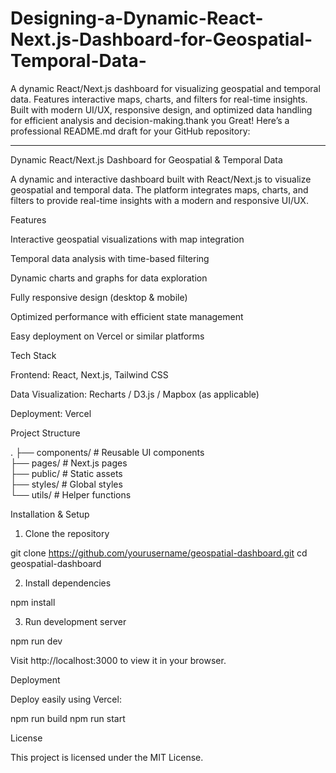 # Designing-a-Dynamic-React-Next.js-Dashboard-for-Geospatial-Temporal-Data-
A dynamic React/Next.js dashboard for visualizing geospatial and temporal data. Features interactive maps, charts, and filters for real-time insights. Built with modern UI/UX, responsive design, and optimized data handling for efficient analysis and decision-making.thank you
Great! Here’s a professional README.md draft for your GitHub repository:


---

Dynamic React/Next.js Dashboard for Geospatial & Temporal Data

A dynamic and interactive dashboard built with React/Next.js to visualize geospatial and temporal data. The platform integrates maps, charts, and filters to provide real-time insights with a modern and responsive UI/UX.

 Features

Interactive geospatial visualizations with map integration

Temporal data analysis with time-based filtering

 Dynamic charts and graphs for data exploration

 Fully responsive design (desktop & mobile)

 Optimized performance with efficient state management

Easy deployment on Vercel or similar platforms


Tech Stack

Frontend: React, Next.js, Tailwind CSS

Data Visualization: Recharts / D3.js / Mapbox (as applicable)

Deployment: Vercel


 Project Structure

.
├── components/     # Reusable UI components  
├── pages/          # Next.js pages  
├── public/         # Static assets  
├── styles/         # Global styles  
└── utils/          # Helper functions

 Installation & Setup

1. Clone the repository



git clone https://github.com/yourusername/geospatial-dashboard.git
cd geospatial-dashboard

2. Install dependencies



npm install

3. Run development server



npm run dev

Visit http://localhost:3000 to view it in your browser.

 Deployment

Deploy easily using Vercel:

npm run build
npm run start

 License

This project is licensed under the MIT License.

